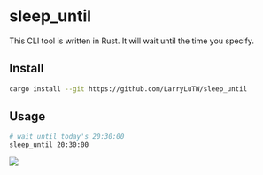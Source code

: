 # sleep_until

This CLI tool is written in Rust. It will wait until the time you specify.

## Install

```sh
cargo install --git https://github.com/LarryLuTW/sleep_until
```

## Usage

```sh
# wait until today's 20:30:00
sleep_until 20:30:00
```

![](https://i.imgur.com/EShGLjF.png)
